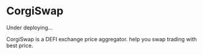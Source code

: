 # CorgiSwap

Under deploying...

CorgiSwap is a DEFI exchange price aggregator. help you swap trading with best price.
